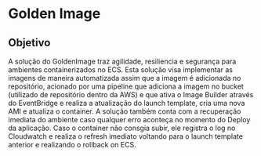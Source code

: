 # Golden Image

## Objetivo
A solução do GoldenImage traz agilidade, resiliencia e segurança para ambientes containerizados no ECS. Esta solução visa implementar as imagens de maneira automatizada assim que a imagem é adicionada no repositório, acionado por uma pipeline que adiciona a imagem no bucket (utilizado de repositório dentro da AWS) e que ativa o Image Builder através do EventBridge e realiza a atualização do launch template, cria uma nova AMI e atualiza o container. A solução também conta com a recuperação imediata do ambiente caso qualquer erro aconteça no momento do Deploy da aplicação. Caso o container não consgia subir, ele registra o log no Cloudwatch e realiza o refresh imediato voltando para o launch template anterior e realizando o rollback on ECS.